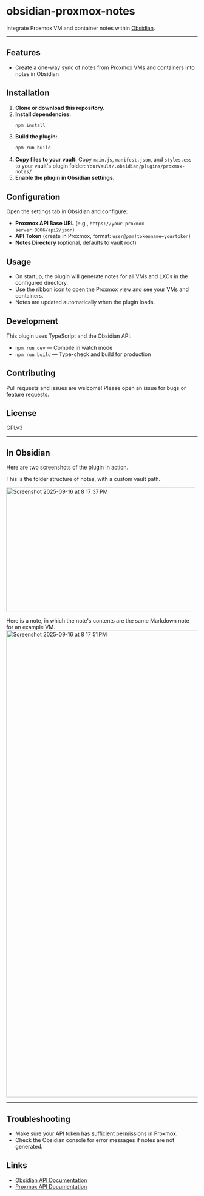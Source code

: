 # obsidian-proxmox-notes

Integrate Proxmox VM and container notes within [Obsidian](https://obsidian.md).

---

## Features
- Create a one-way sync of notes from Proxmox VMs and containers into notes in Obsidian

## Installation
1. **Clone or download this repository.**
2. **Install dependencies:**
	```sh
	npm install
	```
3. **Build the plugin:**
	```sh
	npm run build
	```
4. **Copy files to your vault:**
	Copy `main.js`, `manifest.json`, and `styles.css` to your vault's plugin folder:
	`YourVault/.obsidian/plugins/proxmox-notes/`
5. **Enable the plugin in Obsidian settings.**

## Configuration
Open the settings tab in Obsidian and configure:
- **Proxmox API Base URL** (e.g., `https://your-proxmox-server:8006/api2/json`)
- **API Token** (create in Proxmox, format: `user@pam!tokenname=yourtoken`)
- **Notes Directory** (optional, defaults to vault root)

## Usage
- On startup, the plugin will generate notes for all VMs and LXCs in the configured directory.
- Use the ribbon icon to open the Proxmox view and see your VMs and containers.
- Notes are updated automatically when the plugin loads.

## Development
This plugin uses TypeScript and the Obsidian API.

- `npm run dev` — Compile in watch mode
- `npm run build` — Type-check and build for production

## Contributing
Pull requests and issues are welcome! Please open an issue for bugs or feature requests.

## License
GPLv3

---

## In Obsidian

Here are two screenshots of the plugin in action.

This is the folder structure of notes, with a custom vault path.

<img width="498" height="328" alt="Screenshot 2025-09-16 at 8 17 37 PM" src="https://github.com/user-attachments/assets/53ca29c9-20cc-4a60-8b8b-3abc0fd442f3" />

Here is a note, in which the note's contents are the same Markdown note for an example VM.
<img width="1760" height="1230" alt="Screenshot 2025-09-16 at 8 17 51 PM" src="https://github.com/user-attachments/assets/1ef96881-e33d-483a-a27d-5f502c72f1c3" />

---

## Troubleshooting
- Make sure your API token has sufficient permissions in Proxmox.
- Check the Obsidian console for error messages if notes are not generated.

## Links
- [Obsidian API Documentation](https://github.com/obsidianmd/obsidian-api)
- [Proxmox API Documentation](https://pve.proxmox.com/pve-docs/api-viewer/index.html)
